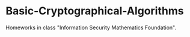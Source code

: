 # Basic-Cryptographical-Algorithms
Homeworks in class "Information Security Mathematics Foundation".
